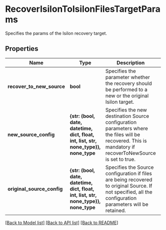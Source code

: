 # RecoverIsilonToIsilonFilesTargetParams

Specifies the params of the Isilon recovery target.

## Properties
Name | Type | Description | Notes
------------ | ------------- | ------------- | -------------
**recover_to_new_source** | **bool** | Specifies the parameter whether the recovery should be performed to a new or the original Isilon target. | 
**new_source_config** | **{str: (bool, date, datetime, dict, float, int, list, str, none_type)}, none_type** | Specifies the new destination Source configuration parameters where the files will be recovered. This is mandatory if recoverToNewSource is set to true. | [optional] 
**original_source_config** | **{str: (bool, date, datetime, dict, float, int, list, str, none_type)}, none_type** | Specifies the Source configuration if files are being recovered to original Source. If not specified, all the configuration parameters will be retained. | [optional] 

[[Back to Model list]](../README.md#documentation-for-models) [[Back to API list]](../README.md#documentation-for-api-endpoints) [[Back to README]](../README.md)


